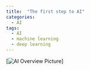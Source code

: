 ```yaml
---
title:  "The first step to AI"
categories: 
  - AI
tags:
  - AI
  - machine learning
  - deep learning
---
```


[![AI Overview Picture](https://blogs.nvidia.com/wp-content/uploads/2016/07/Deep_Learning_Icons_R5_PNG.jpg.png)]
